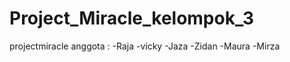 # Project_Miracle_kelompok_3
projectmiracle
anggota : -Raja
          -vicky
          -Jaza
          -Zidan
          -Maura
          -Mirza
